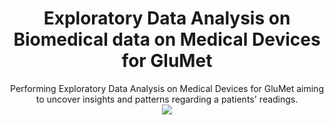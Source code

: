 <div align="center">
  <h1>Exploratory Data Analysis on Biomedical data on Medical Devices for GluMet</h1>
</div>


<div align="center">
Performing Exploratory Data Analysis on Medical Devices for GluMet aiming to uncover insights and patterns regarding a patients' readings.
  
</div>



<div align="center">
  <img src="![image](https://github.com/Ras-codes/Medical-Devices-EDA/assets/164164852/8fb9cdc0-240f-4b8d-9251-4f448e17de0f)">
</div>
